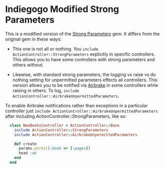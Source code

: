 # Indiegogo Modified Strong Parameters

This is a modified version of the [Strong Parameters]
gem. It differs from the original gem in these ways:

* This one is not all or nothing. You `include
  ActionController::StrongParameters` explicitly in specific
  controllers. This allows you to have some controllers with strong
  parameters and others without.

* Likewise, with standard strong parameters, the logging vs raise vs
  do nothing setting for unpermitted parameters effects all
  controllers.  This version allows you to be notified via [Airbrake]
  in some controllers while raising in others.  To log, `include
  ActionController::AirbrakeUnpermittedParameters`.

To enable Airbrake notifications rather than exceptions in a
particular controller just `include
ActionController::AirbrakeUnpermittedParameters` after including
ActionController::StrongParameters, like so:

```ruby
  class NewBooksController < ActionController::Base
    include ActionController::StrongParameters
    include ActionController::AirbrakeUnpermittedParameters

    def create
      params.permit(:book => [:pages])
      head :ok
    end
  end
```

[Strong Parameters]: https://github.com/rails/strong_parameters
[Airbrake]: https://airbrake.io/
